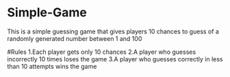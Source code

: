 # Simple-Game
This is a simple guessing game that gives players 10 chances to guess of a  randomly generated number between 1 and 100

#Rules
1.Each player gets only 10 chances 
2.A player who guesses incorrectly 10 times loses the game
3.A player who guesses correctly in less than 10 attempts wins the game

